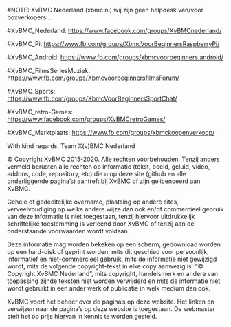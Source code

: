 #NOTE: 
XvBMC Nederland (xbmc nl) wij zijn géén helpdesk van/voor boxverkopers...
 
  
   
#XvBMC_Nederland:
https://www.facebook.com/groups/XvBMCnederland/ 

#XvBMC_Pi:
https://www.fb.com/groups/XbmcVoorBeginnersRaspberryPi/ 

#XvBMC_Android:
https://www.fb.com/groups/xbmcvoorbeginners.android/ 

#XvBMC_FilmsSeriesMuziek:
https://www.fb.com/groups/XbmcvoorbeginnersfilmsForum/ 

#XvBMC_Sports:
https://www.fb.com/groups/XbmcVoorBeginnersSportChat/ 

#XvBMC_retro-Games:
https://www.facebook.com/groups/XvBMCretroGames/ 

#XvBMC_Marktplaats:
https://www.fb.com/groups/xbmckoopenverkoop/ 
   
  
 
With kind regards, 
Team X(v)BMC Nederland 
 
  
© Copyright XvBMC 2015-2020. Alle rechten voorbehouden. Tenzij anders vermeld berusten alle rechten op informatie (tekst, beeld, geluid, video, addons, code, repository, etc) die u op deze site (github en alle onderliggende pagina’s) aantreft bij XvBMC of zijn gelicenceerd aan XvBMC.
 
Gehele of gedeeltelijke overname, plaatsing op andere sites, verveelvoudiging op welke andere wijze dan ook en/of commercieel gebruik van deze informatie is niet toegestaan, tenzij hiervoor uitdrukkelijk schriftelijke toestemming is verleend door XvBMC of tenzij aan de onderstaande voorwaarden wordt voldaan.
 
Deze informatie mag worden bekeken op een scherm, gedownload worden op een hard-disk of geprint worden, mits dit geschied voor persoonlijk, informatief en niet-commercieel gebruik, mits de informatie niet gewijzigd wordt, mits de volgende copyright-tekst in elke copy aanwezig is: “© Copyright XvBMC Nederland”, mits copyright, handelsmerk en andere van toepassing zijnde teksten niet worden verwijderd en mits de informatie niet wordt gebruikt in een ander werk of publicatie in welk medium dan ook.
 
XvBMC voert het beheer over de pagina’s op deze website. Het linken en verwijzen naar de pagina’s op deze website is toegestaan. De webmaster stelt het op prijs hiervan in kennis te worden gesteld.
 